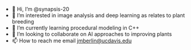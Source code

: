 - 👋 Hi, I’m @synapsis-20
- 👀 I’m interested in image analysis and deep learning as relates to plant breeding
- 🌱 I’m currently learning procedural modeling in C++
- 💞️ I’m looking to collaborate on AI approaches to improving plants
- 📫 How to reach me email jmberlin@ucdavis.edu

<!---
synapsis-20/synapsis-20 is a ✨ special ✨ repository because its `README.md` (this file) appears on your GitHub profile.
You can click the Preview link to take a look at your changes.
--->
